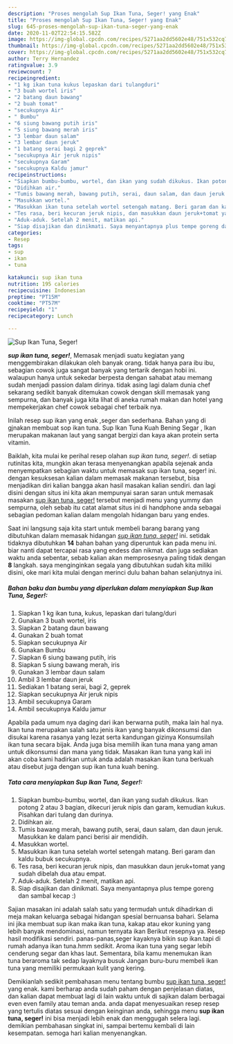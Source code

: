 ```yaml
---
description: "Proses mengolah Sup Ikan Tuna, Seger! yang Enak"
title: "Proses mengolah Sup Ikan Tuna, Seger! yang Enak"
slug: 645-proses-mengolah-sup-ikan-tuna-seger-yang-enak
date: 2020-11-02T22:54:15.582Z
image: https://img-global.cpcdn.com/recipes/5271aa2dd5602e48/751x532cq70/sup-ikan-tuna-seger-foto-resep-utama.jpg
thumbnail: https://img-global.cpcdn.com/recipes/5271aa2dd5602e48/751x532cq70/sup-ikan-tuna-seger-foto-resep-utama.jpg
cover: https://img-global.cpcdn.com/recipes/5271aa2dd5602e48/751x532cq70/sup-ikan-tuna-seger-foto-resep-utama.jpg
author: Terry Hernandez
ratingvalue: 3.9
reviewcount: 7
recipeingredient:
- "1 kg ikan tuna kukus lepaskan dari tulangduri"
- "3 buah wortel iris"
- "2 batang daun bawang"
- "2 buah tomat"
- "secukupnya Air"
- " Bumbu"
- "6 siung bawang putih iris"
- "5 siung bawang merah iris"
- "3 lembar daun salam"
- "3 lembar daun jeruk"
- "1 batang serai bagi 2 geprek"
- "secukupnya Air jeruk nipis"
- "secukupnya Garam"
- "secukupnya Kaldu jamur"
recipeinstructions:
- "Siapkan bumbu-bumbu, wortel, dan ikan yang sudah dikukus. Ikan potong 2 atau 3 bagian, dikecuri jeruk nipis dan garam, kemudian kukus. Pisahkan dari tulang dan durinya."
- "Didihkan air."
- "Tumis bawang merah, bawang putih, serai, daun salam, dan daun jeruk. Masukkan ke dalam panci berisi air mendidih."
- "Masukkan wortel."
- "Masukkan ikan tuna setelah wortel setengah matang. Beri garam dan kaldu bubuk secukupnya."
- "Tes rasa, beri kecuran jeruk nipis, dan masukkan daun jeruk+tomat yang sudah dibelah dua atau empat."
- "Aduk-aduk. Setelah 2 menit, matikan api."
- "Siap disajikan dan dinikmati. Saya menyantapnya plus tempe goreng dan sambal kecap :)"
categories:
- Resep
tags:
- sup
- ikan
- tuna

katakunci: sup ikan tuna 
nutrition: 195 calories
recipecuisine: Indonesian
preptime: "PT15M"
cooktime: "PT57M"
recipeyield: "1"
recipecategory: Lunch

---
```



![Sup Ikan Tuna, Seger!](https://img-global.cpcdn.com/recipes/5271aa2dd5602e48/751x532cq70/sup-ikan-tuna-seger-foto-resep-utama.jpg)

<b><i>sup ikan tuna, seger!</i></b>, Memasak menjadi suatu kegiatan yang menggembirakan dilakukan oleh banyak orang. tidak hanya para ibu ibu, sebagian cowok juga sangat banyak yang tertarik dengan hobi ini. walaupun hanya untuk sekedar berpesta dengan sahabat atau memang sudah menjadi passion dalam dirinya. tidak asing lagi dalam dunia chef sekarang sedikit banyak ditemukan cowok dengan skill memasak yang sempurna, dan banyak juga kita lihat di aneka rumah makan dan hotel yang mempekerjakan chef cowok sebagai chef terbaik nya.

Inilah resep sup ikan yang enak ,seger dan sederhana. Bahan yang di gjnakan membuat sop ikan tuna. Sup Ikan Tuna Kuah Bening Segar , Ikan merupakan makanan laut yang sangat bergizi dan kaya akan protein serta vitamin.

Baiklah, kita mulai ke perihal resep olahan <i>sup ikan tuna, seger!</i>. di setiap rutinitas kita, mungkin akan terasa menyenangkan apabila sejenak anda menyempatkan sebagian waktu untuk memasak sup ikan tuna, seger! ini. dengan kesuksesan kalian dalam memasak makanan tersebut, bisa menjadikan diri kalian bangga akan hasil masakan kalian sendiri. dan lagi disini dengan situs ini kita akan mempunyai saran saran untuk memasak masakan <u>sup ikan tuna, seger!</u> tersebut menjadi menu yang yummy dan sempurna, oleh sebab itu catat alamat situs ini di handphone anda sebagai sebagian pedoman kalian dalam mengolah hidangan baru yang endes.


Saat ini langsung saja kita start untuk membeli barang barang yang dibutuhkan dalam memasak hidangan <u><i>sup ikan tuna, seger!</i></u> ini. setidak tidaknya dibutuhkan <b>14</b> bahan bahan yang diperuntuk kan pada menu ini. biar nanti dapat tercapai rasa yang endess dan nikmat. dan juga sediakan waktu anda sebentar, sebab kalian akan memprosesnya paling tidak dengan <b>8</b> langkah. saya menginginkan segala yang dibutuhkan sudah kita miliki disini, oke mari kita mulai dengan merinci dulu bahan bahan selanjutnya ini.

<!--inarticleads1-->

##### Bahan baku dan bumbu yang diperlukan dalam menyiapkan Sup Ikan Tuna, Seger!:

1. Siapkan 1 kg ikan tuna, kukus, lepaskan dari tulang/duri
1. Gunakan 3 buah wortel, iris
1. Siapkan 2 batang daun bawang
1. Gunakan 2 buah tomat
1. Siapkan secukupnya Air
1. Gunakan  Bumbu
1. Siapkan 6 siung bawang putih, iris
1. Siapkan 5 siung bawang merah, iris
1. Gunakan 3 lembar daun salam
1. Ambil 3 lembar daun jeruk
1. Sediakan 1 batang serai, bagi 2, geprek
1. Siapkan secukupnya Air jeruk nipis
1. Ambil secukupnya Garam
1. Ambil secukupnya Kaldu jamur


Apabila pada umum nya daging dari ikan berwarna putih, maka lain hal nya. Ikan tuna merupakan salah satu jenis ikan yang banyak dikonsumsi dan disukai karena rasanya yang lezat serta kandungan gizinya Konsumsilah ikan tuna secara bijak. Anda juga bisa memilih ikan tuna mana yang aman untuk dikonsumsi dan mana yang tidak. Masakan ikan tuna yang kali ini akan coba kami hadirkan untuk anda adalah masakan ikan tuna berkuah atau disebut juga dengan sup ikan tuna kuah bening. 

<!--inarticleads2-->

##### Tata cara menyiapkan Sup Ikan Tuna, Seger!:

1. Siapkan bumbu-bumbu, wortel, dan ikan yang sudah dikukus. Ikan potong 2 atau 3 bagian, dikecuri jeruk nipis dan garam, kemudian kukus. Pisahkan dari tulang dan durinya.
1. Didihkan air.
1. Tumis bawang merah, bawang putih, serai, daun salam, dan daun jeruk. Masukkan ke dalam panci berisi air mendidih.
1. Masukkan wortel.
1. Masukkan ikan tuna setelah wortel setengah matang. Beri garam dan kaldu bubuk secukupnya.
1. Tes rasa, beri kecuran jeruk nipis, dan masukkan daun jeruk+tomat yang sudah dibelah dua atau empat.
1. Aduk-aduk. Setelah 2 menit, matikan api.
1. Siap disajikan dan dinikmati. Saya menyantapnya plus tempe goreng dan sambal kecap :)


Sajian masakan ini adalah salah satu yang termudah untuk dihadirkan di meja makan keluarga sebagai hidangan spesial bernuansa bahari. Selama ini jika membuat sup ikan maka ikan tuna, kakap atau ekor kuning yang lebih banyak mendominasi, namun ternyata ikan Berikut resepnya ya. Resep hasil modifikasi sendiri. panas-panas,seger kayaknya bikin sup ikan.tapi di rumah adanya ikan tuna.hmm sedikit. Aroma ikan tuna yang segar lebih cenderung segar dan khas laut. Sementara, bila kamu menemukan ikan tuna beraroma tak sedap layaknya busuk Jangan buru-buru membeli ikan tuna yang memiliki permukaan kulit yang kering. 

Demikianlah sedikit pembahasan menu tentang bumbu <u>sup ikan tuna, seger!</u> yang enak. kami berharap anda sudah paham dengan penjelasan diatas, dan kalian dapat membuat lagi di lain waktu untuk di sajikan dalam berbagai even even family atau teman anda. anda dapat menyesuaikan resep resep yang tertulis diatas sesuai dengan keinginan anda, sehingga menu <b>sup ikan tuna, seger!</b> ini bisa menjadi lebih enak dan menggugah selera lagi. demikian pembahasan singkat ini, sampai bertemu kembali di lain kesempatan. semoga hari kalian menyenangkan.
